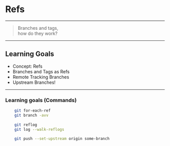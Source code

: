 # Refs

---

> Branches and tags, \
> how do they work?

---

## Learning Goals

 * Concept: Refs
 * Branches and Tags as Refs
 * Remote Tracking Branches
 * Upstream Branches!

---

### Learning goals (Commands)

```bash
    git for-each-ref
    git branch -avv
    
    git reflog
    git log --walk-reflogs
    
    git push --set-upstream origin some-branch
```

